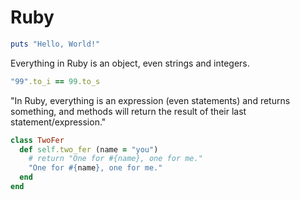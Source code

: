 # Ruby

```rb
puts "Hello, World!"
```

Everything in Ruby is an object, even strings and integers.

```rb
"99".to_i == 99.to_s
```

"In Ruby, everything is an expression (even statements) and returns something, and methods will return the result of their last statement/expression."

```rb
class TwoFer
  def self.two_fer (name = "you")
    # return "One for #{name}, one for me."
    "One for #{name}, one for me."
  end
end
```
